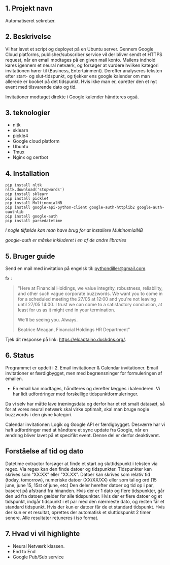 ## 1. Projekt navn
Automatiseret sekretær.

## 2. Beskrivelse
Vi har lavet et script og deployet på en Ubuntu server. Gennem Google Cloud platforms, publisher/subscriber service vil der bliver sendt et HTTPS request, når en email modtages på en given mail konto.  Mailens indhold køres igennem et neural netværk, og forsøger at vurdere hvilken kategori invitationen hører til (Business, Entertainment).
Derefter analyseres teksten efter start- og slut-tidspunkt, og tjekker ens google kalender om man allerede er booket på det tidspunkt. Hvis ikke man er, opretter den et nyt event med tilsvarende dato og tid.

Invitationer modtaget direkte i Google kalender håndteres også.

## 3. teknologier
* nltk 
* sklearn
* pickle4
* Google cloud platform
* Ubuntu
* Tmux
* Nginx og certbot


## 4. Installation
```
pip install nltk 
nltk.download('stopwords') 
pip install sklearn 
pip install pickle4 
pip install MultinomialNB
pip install google-api-python-client google-auth-httplib2 google-auth-oauthlib
pip install google-auth
pip install parsedatetime
```
*I nogle tilfælde kan man have brug for at installere MultinomialNB*

*google-auth er måske inkluderet i en af de andre libraries*

## 5. Bruger guide
Send en mail med invitation på engelsk til: pythondiller@gmail.com.

fx :

>"Here at Financial Holdings, we value integrity, robustness, reliability,
and other such vague corporate buzzwords. We want you to come in for a
scheduled meeting the 27/05 at 12:00 and you're not leaving until 27/05
14:00. I trust we can come to a satisfactory conclusion, at least for us as
it might end in your termination.
>
>We'll be seeing you. Always.
>
>Beatrice Meagan, Financial Holdings HR Department"

Tjek dit response på link: https://elcaptaino.duckdns.org/.

## 6. Status
Programmet er opdelt i 2. Email invitationer & Calendar invitationer.
Email invitationer er færdigbygget, men med begrænsninger for formuleringen af emailen.
 - En email kan modtages, håndteres og derefter lægges i kalenderen.
Vi har lidt udfordringer med forskellige tidspunktformuleringer.

Da vi selv har måtte lave træningsdata og derfor har et ret smalt datasæt, så for at vores neural netværk skal virke optimalt, skal man bruge nogle buzzwords i den givne kategori.

Calendar invitationer: 
Logik og Google API er færdigbygget. Desværre har vi haft udfordringer med at håndtere et sync update fra Google, når en ændring bliver lavet på et specifikt event. Denne del er derfor deaktiveret.

## Forståelse af tid og dato
Datetime extractor forsøger at finde et start og sluttidspunkt i teksten via regex.
Via regex kan den finde datoer og tidspunkter.
Tidspunkter kan skrives som "XX:XX" eller "XX.XX".
Datoer kan skrives som relativ tid (today, tomorrow), numeriske datoer (XX/XX/XX) eller som tal og ord (15 june, june 15, 15st of june, etc)
Den deler herefter datoer og tid op i par, baseret på afstrand fra hinanden.
Hvis der er 1 dato og flere tidspunkter, går den ud fra datoen gælder for alle tidspunkter.
Hvis der er flere datoer og et tidspunkt, indgår tidspunkt i et par med den nærmeste dato, og resten får et standard tidspunkt.
Hvis der kun er datoer får de et standard tidspunkt.
Hvis der kun er et resultat, oprettes der automatisk et sluttidspunkt 2 timer senere.
Alle resultater retuneres i iso format.

## 7. Hvad vi vil highlighte
* Neural Netværk klassen.
* End to End
* Google Pub/Sub service

